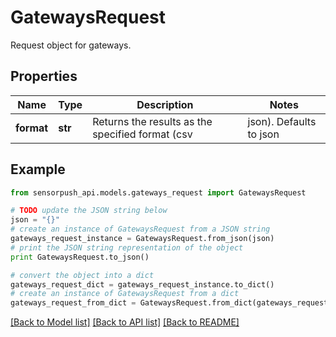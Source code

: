 # GatewaysRequest

Request object for gateways.

## Properties
Name | Type | Description | Notes
------------ | ------------- | ------------- | -------------
**format** | **str** | Returns the results as the specified format (csv|json). Defaults to json | [optional] 

## Example

```python
from sensorpush_api.models.gateways_request import GatewaysRequest

# TODO update the JSON string below
json = "{}"
# create an instance of GatewaysRequest from a JSON string
gateways_request_instance = GatewaysRequest.from_json(json)
# print the JSON string representation of the object
print GatewaysRequest.to_json()

# convert the object into a dict
gateways_request_dict = gateways_request_instance.to_dict()
# create an instance of GatewaysRequest from a dict
gateways_request_from_dict = GatewaysRequest.from_dict(gateways_request_dict)
```
[[Back to Model list]](../README.md#documentation-for-models) [[Back to API list]](../README.md#documentation-for-api-endpoints) [[Back to README]](../README.md)



